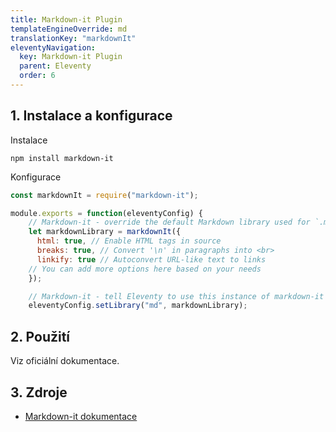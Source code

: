 ```yaml
---
title: Markdown-it Plugin
templateEngineOverride: md
translationKey: "markdownIt"
eleventyNavigation:
  key: Markdown-it Plugin
  parent: Eleventy
  order: 6
---
```

## 1. Instalace a konfigurace
Instalace 
```hmtl
npm install markdown-it
```

Konfigurace
```js
const markdownIt = require("markdown-it");

module.exports = function(eleventyConfig) {
    // Markdown-it - override the default Markdown library used for `.md` files with markdown-it
    let markdownLibrary = markdownIt({
      html: true, // Enable HTML tags in source
      breaks: true, // Convert '\n' in paragraphs into <br>
      linkify: true // Autoconvert URL-like text to links
    // You can add more options here based on your needs
    });

    // Markdown-it - tell Eleventy to use this instance of markdown-it
    eleventyConfig.setLibrary("md", markdownLibrary);
```

## 2. Použití
Viz oficiální dokumentace.

## 3. Zdroje
- [Markdown-it dokumentace](https://github.com/markdown-it/markdown-it)